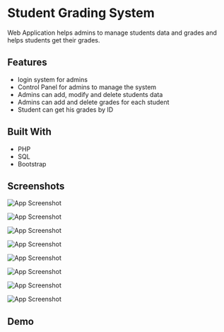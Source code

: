 
# Student Grading System

Web Application helps admins to manage students data and grades and helps students get their grades.



## Features

- login system for admins
- Control Panel for admins to manage the system
- Admins can add, modify and delete students data
- Admins can add and delete grades for each student
- Student can get his grades by ID


## Built With

- PHP
- SQL
- Bootstrap


## Screenshots

![App Screenshot](https://www.linkpicture.com/q/Hompage.jpeg)

![App Screenshot](https://www.linkpicture.com/q/Get_Grades.jpeg)

![App Screenshot](https://www.linkpicture.com/q/Login.jpeg)

![App Screenshot](https://www.linkpicture.com/q/Control_Panel.jpeg)

![App Screenshot](https://www.linkpicture.com/q/Manage_Students.jpeg)

![App Screenshot](https://www.linkpicture.com/q/Add_Student.jpeg)

![App Screenshot](https://www.linkpicture.com/q/Manage_Grades.jpeg)

![App Screenshot](https://www.linkpicture.com/q/Add_Grade.jpeg)

## Demo

